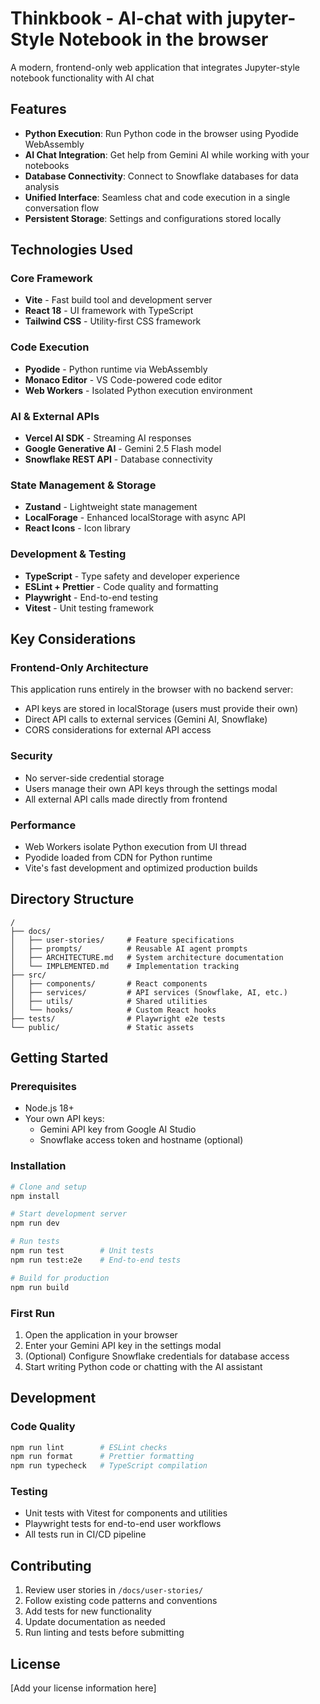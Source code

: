# Thinkbook - AI-chat with jupyter-Style Notebook in the browser

A modern, frontend-only web application that integrates Jupyter-style notebook functionality with AI chat

## Features

- **Python Execution**: Run Python code in the browser using Pyodide WebAssembly
- **AI Chat Integration**: Get help from Gemini AI while working with your notebooks  
- **Database Connectivity**: Connect to Snowflake databases for data analysis
- **Unified Interface**: Seamless chat and code execution in a single conversation flow
- **Persistent Storage**: Settings and configurations stored locally

## Technologies Used

### Core Framework
- **Vite** - Fast build tool and development server
- **React 18** - UI framework with TypeScript
- **Tailwind CSS** - Utility-first CSS framework

### Code Execution
- **Pyodide** - Python runtime via WebAssembly
- **Monaco Editor** - VS Code-powered code editor
- **Web Workers** - Isolated Python execution environment

### AI & External APIs
- **Vercel AI SDK** - Streaming AI responses
- **Google Generative AI** - Gemini 2.5 Flash model
- **Snowflake REST API** - Database connectivity

### State Management & Storage
- **Zustand** - Lightweight state management
- **LocalForage** - Enhanced localStorage with async API
- **React Icons** - Icon library

### Development & Testing
- **TypeScript** - Type safety and developer experience  
- **ESLint + Prettier** - Code quality and formatting
- **Playwright** - End-to-end testing
- **Vitest** - Unit testing framework

## Key Considerations

### Frontend-Only Architecture
This application runs entirely in the browser with no backend server:
- API keys are stored in localStorage (users must provide their own)
- Direct API calls to external services (Gemini AI, Snowflake)
- CORS considerations for external API access

### Security
- No server-side credential storage
- Users manage their own API keys through the settings modal
- All external API calls made directly from frontend

### Performance
- Web Workers isolate Python execution from UI thread
- Pyodide loaded from CDN for Python runtime
- Vite's fast development and optimized production builds

## Directory Structure

```
/
├── docs/
│   ├── user-stories/     # Feature specifications
│   ├── prompts/          # Reusable AI agent prompts
│   ├── ARCHITECTURE.md   # System architecture documentation
│   └── IMPLEMENTED.md    # Implementation tracking
├── src/
│   ├── components/       # React components
│   ├── services/         # API services (Snowflake, AI, etc.)
│   ├── utils/            # Shared utilities
│   └── hooks/            # Custom React hooks
├── tests/                # Playwright e2e tests
└── public/               # Static assets
```

## Getting Started

### Prerequisites
- Node.js 18+
- Your own API keys:
  - Gemini API key from Google AI Studio
  - Snowflake access token and hostname (optional)

### Installation
```bash
# Clone and setup
npm install

# Start development server  
npm run dev

# Run tests
npm run test        # Unit tests
npm run test:e2e    # End-to-end tests

# Build for production
npm run build
```

### First Run
1. Open the application in your browser
2. Enter your Gemini API key in the settings modal
3. (Optional) Configure Snowflake credentials for database access
4. Start writing Python code or chatting with the AI assistant

## Development

### Code Quality
```bash
npm run lint        # ESLint checks
npm run format      # Prettier formatting
npm run typecheck   # TypeScript compilation
```

### Testing
- Unit tests with Vitest for components and utilities
- Playwright tests for end-to-end user workflows
- All tests run in CI/CD pipeline

## Contributing

1. Review user stories in `/docs/user-stories/`
2. Follow existing code patterns and conventions
3. Add tests for new functionality
4. Update documentation as needed
5. Run linting and tests before submitting

## License

[Add your license information here]